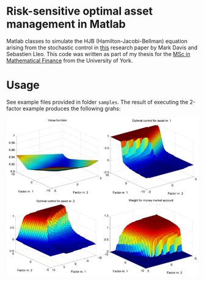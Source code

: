 Risk-sensitive optimal asset management in Matlab
=================================================

Matlab classes to simulate the HJB (Hamilton-Jacobi-Bellman) equation arising from the stochastic control in [this](http://arxiv.org/abs/1001.1379 "Research paper") research paper by Mark Davis and Sebastien Lleo. This code was written as part of my thesis for the [MSc in Mathematical Finance](http://maths.york.ac.uk/www/onlinemscmathfin "MSc in Mathematical Finance") from the University of York.

Usage
=====

See example files provided in folder `samples`. The result of executing the 2-factor example produces the following grahs:

![Alt text](/samples/2-factor/screenshot.png "2-factor risk-sensitive optimal control")
